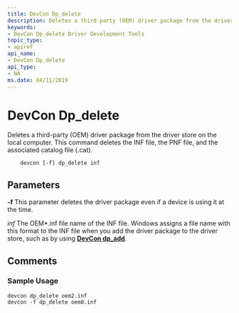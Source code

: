 ```yaml
---
title: DevCon Dp_delete
description: Deletes a third-party (OEM) driver package from the driver store on the local computer. This command deletes the INF file, the PNF file, and the associated catalog file (.cat).
keywords:
- DevCon Dp_delete Driver Development Tools
topic_type:
- apiref
api_name:
- DevCon Dp_delete
api_type:
- NA
ms.date: 04/11/2019
---
```


# DevCon Dp\_delete

Deletes a third-party (OEM) driver package from the driver store on the local computer. This command deletes the INF file, the PNF file, and the associated catalog file (.cat).

```command
    devcon [-f] dp_delete inf
```

## Parameters

**-f**
This parameter deletes the driver package even if a device is using it at the time.

*inf*
The OEM\*.inf file name of the INF file. Windows assigns a file name with this format to the INF file when you add the driver package to the driver store, such as by using [**DevCon dp\_add**](devcon-dp-add.md).

## Comments

### Sample Usage

```command
devcon dp_delete oem2.inf
devcon -f dp_delete oem0.inf
```
